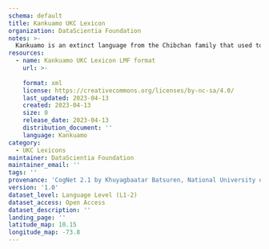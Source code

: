 ```yaml
---
schema: default
title: Kankuamo UKC Lexicon
organization: DataScientia Foundation
notes: >-
  Kankuamo is an extinct language from the Chibchan family that used to be spoken in South America. The UKC Lexicon of Kankuamo is represented as a lexico-semantic network. It consists of words, word senses, synsets, as well as sense-level and synset-level relationships
resources:
  - name: Kankuamo UKC Lexicon LMF format
    url: >-
      
    format: xml
    license: https://creativecommons.org/licenses/by-nc-sa/4.0/
    last_updated: 2023-04-13
    created: 2023-04-13
    size: 0
    release_date: 2023-04-13
    distribution_document: ''
    language: Kankuamo
category:
  - UKC Lexicons
maintainer: DataScientia Foundation
maintainer_email: ''
tags: ''
provenance: 'CogNet 2.1 by Khuyagbaatar Batsuren, National University of Mongolia (http://cognet.ukc.disi.unitn.it); Native Languages of the Americas 2021.11. by Laura Redish and Orrin Lewis (http://www.native-languages.org); Princeton WordNet 2.1 by Princeton University (https://wordnet.princeton.edu)'
version: '1.0'
dataset_level: Language Level (L1-2)
dataset_access: Open Access
dataset_description: ''
landing_page: ''
latitude_map: 10.15
longitude_map: -73.8
---
```

